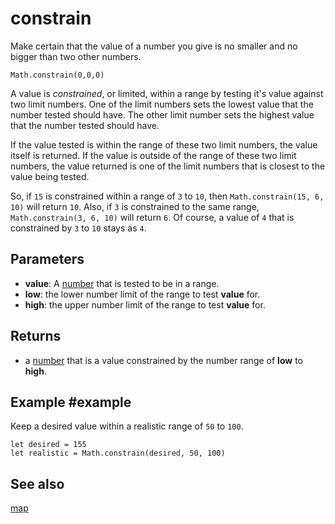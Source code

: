 # constrain

Make certain that the value of a number you give is no smaller and no bigger than two other numbers.

```sig
Math.constrain(0,0,0)
```

A value is *constrained*, or limited, within a range by testing it's value against two limit numbers. One of the limit numbers sets the lowest value that the number tested should have. The other limit number sets the highest value that the number tested should have.

If the value tested is within the range of these two limit numbers, the value itself is returned. If the value is outside of the range of these two limit numbers, the value returned is one of the limit numbers that is closest to the value being tested.

So, if `15` is constrained within a range of `3` to `10`, then `Math.constrain(15, 6, 10)` will return `10`. Also, if `3` is constrained to the same range, `Math.constrain(3, 6, 10)` will return `6`. Of course, a value of `4` that is constrained by `3` to `10` stays as `4`.

## Parameters

* **value**: A [number](/types/number) that is tested to be in a range.
* **low**: the lower number limit of the range to test **value** for.
* **high**: the upper number limit of the range to test **value** for.

## Returns

* a [number](/types/number) that is a value constrained by the number range of **low** to **high**.

## Example #example

Keep a desired value within a realistic range of `50` to `100`.

```block
let desired = 155
let realistic = Math.constrain(desired, 50, 100)
```

## See also

[map](/reference/math/map)
